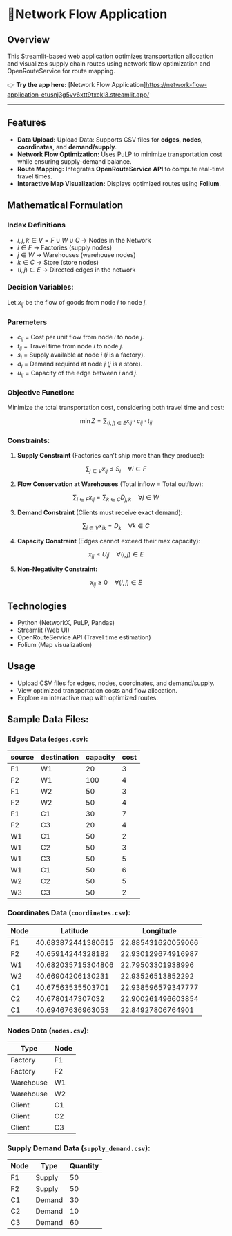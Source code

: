 # 🚛Network Flow Application

## Overview

This Streamlit-based web application optimizes transportation allocation and visualizes supply chain routes using network flow optimization and OpenRouteService for route mapping.

👉 **Try the app here:** [Network Flow Application]https://network-flow-application-etusnj3g5vv6xtt9txckl3.streamlit.app/

---

## Features
- **Data Upload:** Upload Data: Supports CSV files for **edges**, **nodes**, **coordinates**, and **demand/supply**.
- **Network Flow Optimization:** Uses PuLP to minimize transportation cost while ensuring supply-demand balance.
- **Route Mapping:** Integrates **OpenRouteService API** to compute real-time travel times.
- **Interactive Map Visualization:** Displays optimized routes using **Folium**.

## Mathematical Formulation

### Index Definitions
- $i,j,k \in V = F \cup W \cup C$ -> Nodes in the Network
- $i \in F$ -> Factories (supply nodes)
- $j \in W$ -> Warehouses (warehouse nodes)
- $k \in C$ -> Store (store nodes)
- $(i,j) \in E$ -> Directed edges in the network

### Decision Variables:
Let $x_{ij}$ be the flow of goods from node $i$ to node $j$.

### Paremeters
- $c_{ij}$ = Cost per unit flow from node $i$ to node $j$.
- $t_{ij}$ = Travel time from node $i$ to node $j$.
- $s_i$ = Supply available at node $i$ ($i$ is a factory).
- $d_j$ = Demand required at node $j$ ($j$ is a store).
- $u_{ij}$ = Capacity of the edge between $i$ and $j$.

### Objective Function:
Minimize the total transportation cost, considering both travel time and cost:

$$
\min Z = \sum_{(i,j) \in E} x_{ij} \cdot c_{ij} \cdot t_{ij}
$$

### Constraints:

1. **Supply Constraint** (Factories can’t ship more than they produce):

$$
\sum_{j \in V} x_{ij} \leq S_i \quad \forall i \in F
$$

2. **Flow Conservation at Warehouses** (Total inflow = Total outflow):

$$
\sum_{i \in F} x_{ij} = \sum_{k \in C} D_{j,k} \quad \forall j \in W
$$

3. **Demand Constraint** (Clients must receive exact demand):

$$
\sum_{i \in V} x_{ik}  = D_k \quad \forall k \in C
$$

4. **Capacity Constraint** (Edges cannot exceed their max capacity):

$$
x_{ij} \leq U_ij \quad \forall (i,j) \in E
$$

5. **Non-Negativity Constraint:**

$$
x_{ij} \geq 0 \quad \forall (i,j) \in E
$$

## Technologies
- Python (NetworkX, PuLP, Pandas)
- Streamlit (Web UI)
- OpenRouteService API (Travel time estimation)
- Folium (Map visualization)

## Usage
- Upload CSV files for edges, nodes, coordinates, and demand/supply.
- View optimized transportation costs and flow allocation.
- Explore an interactive map with optimized routes.

## Sample Data Files:

### Edges Data (`edges.csv`):
| source | destination | capacity | cost |
|--------|-------------|----------|------|
| F1     | W1          | 20       | 3    |
| F2     | W1          | 100      | 4    |
| F1     | W2          | 50       | 3    |
| F2     | W2          | 50       | 4    |
| F1     | C1          | 30       | 7    |
| F2     | C3          | 20       | 4    |
| W1     | C1          | 50       | 2    |
| W1     | C2          | 50       | 3    |
| W1     | C3          | 50       | 5    |
| W1     | C1          | 50       | 6    |
| W2     | C2          | 50       | 5    |
| W3     | C3          | 50       | 2    |

### Coordinates Data (`coordinates.csv`):
| Node |     Latitude       | Longitude |
|------|--------------------|----------|
| F1   | 40.683872441380615 | 22.885431620059066 |
| F2   | 40.65914244328182  | 22.930129674916987 |
| W1   | 40.682035715304806 | 22.79503301938996  |
| W2   | 40.66904206130231  | 22.93526513852292  |
| C1   | 40.67563535503701  | 22.938596579347777 |
| C2   | 40.6780147307032   | 22.900261496603854 |
| C1   | 40.69467636963053  | 22.84927806764901  |

### Nodes Data (`nodes.csv`):
|    Type   | Node |
|-----------|------|
|  Factory  |  F1  |
|  Factory  |  F2  |
| Warehouse |  W1  |
| Warehouse |  W2  |
|   Client  |  C1  |
|   Client  |  C2  |
|   Client  |  C3  |

### Supply Demand Data (`supply_demand.csv`):
| Node |  Type  | Quantity |
|------|--------|----------|
| F1   | Supply |  50      |
| F2   | Supply |  50      |
| C1   | Demand |  30      |
| C2   | Demand |  10      |
| C3   | Demand |  60      |

